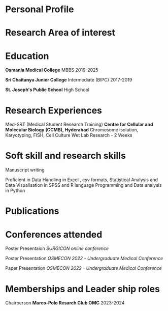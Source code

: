 
# Personal Profile

# Research Area of interest


# Education

**Osmania Medical College**
MBBS 
2019-2025

**Sri Chaitanya Junior College**
Intermediate (BIPC)
2017-2019

**St. Joseph's Public School**
High School

# Research Experiences


Med-SRT (Medical Student Research Training)
**Centre for Cellular and Molecular Biology (CCMB), Hyderabad**
Chromosome isolation, Karyotyping, FISH, Cell Culture
Wet Lab Research - 2 Weeks

# Soft skill and research skills

Manuscript writing

Proficient in Data Handling in Excel , csv formats,
Statistical Analysis and Data Visualisation in SPSS and R language
Programming and Data analysis in Python

# Publications



# Conferences attended

Poster Presentaion
*SURGICON online conference*

Poster Presentation
*OSMECON 2022 - Undergraduate Medical Conference*

Paper Presentation
*OSMECON 2022 - Undergraduate Medical Conference*



# Memberships and Leader ship roles

Chairperson
**Marco-Polo Resarch Club OMC**
2023-2024

